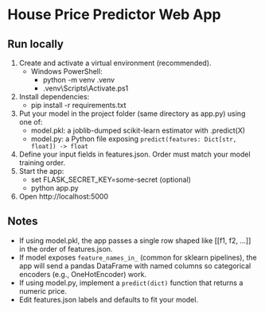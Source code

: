 House Price Predictor Web App
=============================

Run locally
-----------

1. Create and activate a virtual environment (recommended).
   - Windows PowerShell:
     - python -m venv .venv
     - .venv\\Scripts\\Activate.ps1
2. Install dependencies:
   - pip install -r requirements.txt
3. Put your model in the project folder (same directory as app.py) using one of:
   - model.pkl: a joblib-dumped scikit-learn estimator with .predict(X)
   - model.py: a Python file exposing `predict(features: Dict[str, float]) -> float`
4. Define your input fields in features.json. Order must match your model training order.
5. Start the app:
   - set FLASK_SECRET_KEY=some-secret (optional)
   - python app.py
6. Open http://localhost:5000

Notes
-----
- If using model.pkl, the app passes a single row shaped like [[f1, f2, ...]] in the order of features.json.
- If model exposes `feature_names_in_` (common for sklearn pipelines), the app will send a pandas DataFrame with named columns so categorical encoders (e.g., OneHotEncoder) work.
- If using model.py, implement a `predict(dict)` function that returns a numeric price.
- Edit features.json labels and defaults to fit your model.



